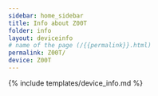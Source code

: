 ```yaml
---
sidebar: home_sidebar
title: Info about Z00T
folder: info
layout: deviceinfo
# name of the page (/{{permalink}}.html)
permalink: Z00T/
device: Z00T
---
```

{% include templates/device_info.md %}
